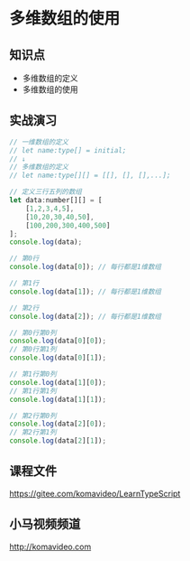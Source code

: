 多维数组的使用
=============

## 知识点

* 多维数组的定义
* 多维数组的使用

## 实战演习

~~~js
// 一维数组的定义
// let name:type[] = initial;
// ↓
// 多维数组的定义
// let name:type[][] = [[], [], [],...];

// 定义三行五列的数组
let data:number[][] = [
    [1,2,3,4,5],
    [10,20,30,40,50],
    [100,200,300,400,500]
];
console.log(data);

// 第0行
console.log(data[0]); // 每行都是1维数组

// 第1行
console.log(data[1]); // 每行都是1维数组

// 第2行
console.log(data[2]); // 每行都是1维数组

// 第0行第0列
console.log(data[0][0]);
// 第0行第1列
console.log(data[0][1]);

// 第1行第0列
console.log(data[1][0]);
// 第1行第1列
console.log(data[1][1]);

// 第2行第0列
console.log(data[2][0]);
// 第2行第1列
console.log(data[2][1]);
~~~

## 课程文件

https://gitee.com/komavideo/LearnTypeScript

## 小马视频频道

http://komavideo.com
